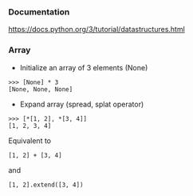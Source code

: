 ### Documentation
https://docs.python.org/3/tutorial/datastructures.html

### Array

- Initialize an array of 3 elements (None)
```
>>> [None] * 3
[None, None, None]
```

- Expand array (spread, splat operator)
```
>>> [*[1, 2], *[3, 4]]
[1, 2, 3, 4]
```

Equivalent to
```
[1, 2] + [3, 4]
```
and
```
[1, 2].extend([3, 4])
```
